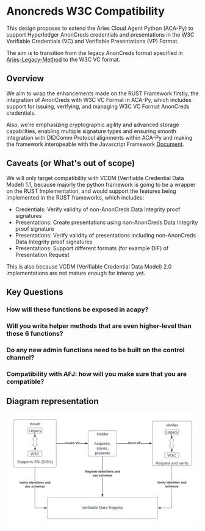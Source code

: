 # Anoncreds W3C Compatibility

This design proposes to extend the Aries Cloud Agent Python (ACA-Py) to support Hyperledger AnonCreds credentials and presentations in the W3C Verifiable Credentials (VC) and Verifiable Presentations (VP) Format.

The aim is to transition from the legacy AnonCreds format specified in [Aries-Legacy-Method](htpps://link.com) to the W3C VC format.


## Overview

We aim to wrap the enhancements made on the RUST Framework firstly, the integration of AnonCreds with W3C VC Format in ACA-Py, which includes support for issuing, verifying, and managing W3C VC Format AnonCreds credentials.  

Also, we're emphasizing cryptographic agility and advanced storage capabilities, enabling multiple signature types and ensuring smooth integration with DIDComm Protocol alignments within ACA-Py and making the framework interopeable with the Javascript Framework [Document](https://github.com/hyperledger/aries-framework-javascript).


## Caveats (or What's out of scope)

We will only target compatibility with VCDM (Verifiable Credential Data Model) 1.1, because majorly the python framework is going to  be a wrapper on the RUST Implementation, and would support the features being implemented in the RUST frameworks, which includes:

* Credentials: Verify validity of non-AnonCreds Data Integrity proof signatures
* Presentations: Create presentations using non-AnonCreds Data Integrity proof signature
* Presentations: Verify validity of presentations including non-AnonCreds Data Integrity proof signatures
* Presentations: Support different formats (for example DIF) of Presentation Request

This is also because VCDM (Verifiable Credential Data Model) 2.0 implementations are not mature enough for interop yet.

## Key Questions

### How will these functions be exposed in acapy?


### Will you write helper methods that are even higher-level than these 6 functions? 


### Do any new admin functions need to be built on the control channel?


### Compatibility with AFJ: how will you make sure that you are compatible?




## Diagram representation 

![w3c diagram](./w3c-diagram.png)
